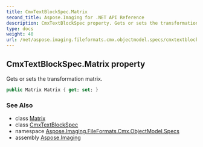 ```yaml
---
title: CmxTextBlockSpec.Matrix
second_title: Aspose.Imaging for .NET API Reference
description: CmxTextBlockSpec property. Gets or sets the transformation matrix
type: docs
weight: 40
url: /net/aspose.imaging.fileformats.cmx.objectmodel.specs/cmxtextblockspec/matrix/
---
```

## CmxTextBlockSpec.Matrix property

Gets or sets the transformation matrix.

```csharp
public Matrix Matrix { get; set; }
```

### See Also

* class [Matrix](../../../aspose.imaging/matrix/)
* class [CmxTextBlockSpec](../)
* namespace [Aspose.Imaging.FileFormats.Cmx.ObjectModel.Specs](../../cmxtextblockspec/)
* assembly [Aspose.Imaging](../../../)


